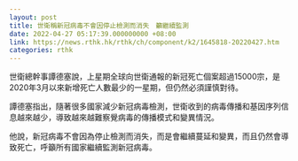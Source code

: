 ```yaml
---
layout: post
title: 世衛稱新冠病毒不會因停止檢測而消失　籲繼續監測
date: 2022-04-27 05:17:39.000000000 +08:00
link: https://news.rthk.hk/rthk/ch/component/k2/1645818-20220427.htm
categories: rthk
---
```


世衛總幹事譚德塞說，上星期全球向世衛通報的新冠死亡個案超過15000宗，是2020年3月以來新增死亡人數最少的一星期，但仍然必須謹慎對待。

譚德塞指出，隨著很多國家減少新冠病毒檢測，世衛收到的病毒傳播和基因序列信息越來越少，導致越來越難察覺病毒的傳播模式和變異情況。

他說，新冠病毒不會因為停止檢測而消失，而是會繼續蔓延和變異，而且仍然會導致死亡，呼籲所有國家繼續監測新冠病毒。

